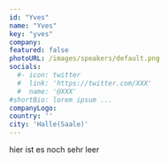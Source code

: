 ```yaml
---
id: "Yves"
name: "Yves"
key: "yves"
company: 
featured: false
photoURL: /images/speakers/default.png
socials:
  #- icon: twitter
  #  link: 'https://twitter.com/XXX'
  #  name: '@XXX'
#shortBio: lorem ipsum ...
companyLogo: 
country: ''
city: 'Halle(Saale)'
---
```


hier ist es noch sehr leer
